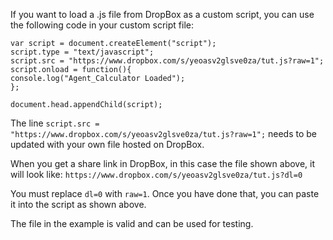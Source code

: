 If you want to load a .js file from DropBox as a custom script, you can use the following code in your custom script file:

```
var script = document.createElement("script");
script.type = "text/javascript";
script.src = "https://www.dropbox.com/s/yeoasv2glsve0za/tut.js?raw=1";
script.onload = function(){
console.log("Agent_Calculator Loaded");
};
 
document.head.appendChild(script);
```
The line `script.src = "https://www.dropbox.com/s/yeoasv2glsve0za/tut.js?raw=1";` needs to be updated with your own file hosted on DropBox.

When you get a share link in DropBox, in this case the file shown above, it will look like:
`https://www.dropbox.com/s/yeoasv2glsve0za/tut.js?dl=0`

You must replace `dl=0` with `raw=1`.  Once you have done that, you can paste it into the script as shown above.  

The file in the example is valid and can be used for testing.